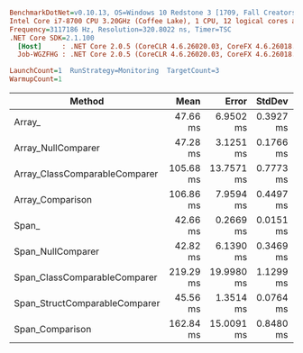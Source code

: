 ``` ini

BenchmarkDotNet=v0.10.13, OS=Windows 10 Redstone 3 [1709, Fall Creators Update] (10.0.16299.248)
Intel Core i7-8700 CPU 3.20GHz (Coffee Lake), 1 CPU, 12 logical cores and 6 physical cores
Frequency=3117186 Hz, Resolution=320.8022 ns, Timer=TSC
.NET Core SDK=2.1.100
  [Host]     : .NET Core 2.0.5 (CoreCLR 4.6.26020.03, CoreFX 4.6.26018.01), 64bit RyuJIT
  Job-WGZFHG : .NET Core 2.0.5 (CoreCLR 4.6.26020.03, CoreFX 4.6.26018.01), 64bit RyuJIT

LaunchCount=1  RunStrategy=Monitoring  TargetCount=3  
WarmupCount=1  

```
|                        Method |      Mean |      Error |    StdDev | Scaled | ScaledSD |
|------------------------------ |----------:|-----------:|----------:|-------:|---------:|
|                        Array_ |  47.66 ms |  6.9502 ms | 0.3927 ms |   1.00 |     0.00 |
|            Array_NullComparer |  47.28 ms |  3.1251 ms | 0.1766 ms |   0.99 |     0.01 |
| Array_ClassComparableComparer | 105.68 ms | 13.7571 ms | 0.7773 ms |   2.22 |     0.02 |
|              Array_Comparison | 106.86 ms |  7.9594 ms | 0.4497 ms |   2.24 |     0.02 |
|                         Span_ |  42.66 ms |  0.2669 ms | 0.0151 ms |   0.90 |     0.01 |
|             Span_NullComparer |  42.82 ms |  6.1390 ms | 0.3469 ms |   0.90 |     0.01 |
|  Span_ClassComparableComparer | 219.29 ms | 19.9980 ms | 1.1299 ms |   4.60 |     0.04 |
| Span_StructComparableComparer |  45.56 ms |  1.3514 ms | 0.0764 ms |   0.96 |     0.01 |
|               Span_Comparison | 162.84 ms | 15.0091 ms | 0.8480 ms |   3.42 |     0.03 |
